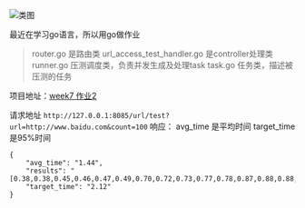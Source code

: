 ![类图](http://img.zbest.tech/%E6%80%A7%E8%83%BD%E6%B5%8B%E8%AF%95%E7%B1%BB%E5%9B%BE.jpg)

最近在学习go语言，所以用go做作业

> router.go 是路由类
> url_access_test_handler.go  是controller处理类
> runner.go 压测调度类，负责并发生成及处理task
> task.go 任务类，描述被压测的任务

项目地址：[week7 作业2](https://github.com/zbest0513/go_study/tree/master/week7)

请求地址
`http://127.0.0.1:8085/url/test?url=http://www.baidu.com&count=100`
响应：
avg_time 是平均时间
target_time是95%时间
```
{
    "avg_time": "1.44",
    "results": "[0.38,0.38,0.45,0.46,0.47,0.49,0.70,0.72,0.73,0.77,0.78,0.87,0.88,0.88,0.89,0.89,0.93,0.99,1.02,1.04,1.08,1.08,1.14,1.16,1.16,1.17,1.17,1.17,1.19,1.20,1.23,1.27,1.27,1.28,1.32,1.33,1.33,1.34,1.34,1.38,1.40,1.40,1.40,1.42,1.43,1.43,1.43,1.44,1.44,1.44,1.45,1.46,1.46,1.46,1.48,1.48,1.51,1.51,1.52,1.56,1.57,1.57,1.57,1.64,1.66,1.66,1.68,1.68,1.68,1.73,1.73,1.75,1.77,1.78,1.78,1.78,1.79,1.79,1.82,1.82,1.86,1.87,1.87,1.88,1.88,1.89,1.92,1.92,1.92,1.94,1.98,1.98,1.98,2.09,2.12,2.19,2.36,2.36,2.39,2.44]",
    "target_time": "2.12"
}

```
